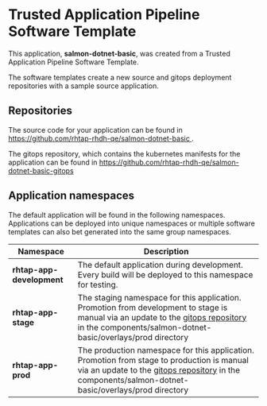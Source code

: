 # Trusted Application Pipeline Software Template

This application, **salmon-dotnet-basic**, was created from a Trusted Application Pipeline Software Template.

The software templates create a new source and gitops deployment repositories with a sample source application. 

## Repositories

The source code for your application can be found in [https://github.com/rhtap-rhdh-qe/salmon-dotnet-basic ](https://github.com/rhtap-rhdh-qe/salmon-dotnet-basic ).
 
The gitops repository, which contains the kubernetes manifests for the application can be found in 
[https://github.com/rhtap-rhdh-qe/salmon-dotnet-basic-gitops ](https://github.com/rhtap-rhdh-qe/salmon-dotnet-basic-gitops ) 

## Application namespaces 

The default application will be found in the following namespaces. Applications can be deployed into unique namespaces or multiple software templates can also bet generated into the same group namespaces.  

|  Namespace   |  Description   |  
| -------- | -------- |   
| **rhtap-app-development** | The default application during development. Every build will be deployed to this namespace for testing. | 
| **rhtap-app-stage** | The staging namespace for this application. Promotion from development to stage is manual via an update to the [gitops repository](https://github.com/rhtap-rhdh-qe/salmon-dotnet-basic-gitops ) in the components/salmon-dotnet-basic/overlays/prod directory |  
| **rhtap-app-prod** | The production namespace for this application. Promotion from stage to production is manual via an update to the [gitops repository](https://github.com/rhtap-rhdh-qe/salmon-dotnet-basic-gitops ) in the components/salmon-dotnet-basic/overlays/prod directory | 
